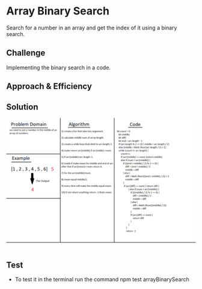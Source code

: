 # Array Binary Search

Search for a number in an array and get the index of it using a binary search.

## Challenge

Implementing the binary search in a code.

## Approach & Efficiency
<!-- What approach did you take? Why? What is the Big O space/time for this approach? -->

## Solution
<!-- Embedded whiteboard image -->
![array-reverse](/assets/binary.png)

## Test 
* To test it in the terminal run the command npm test arrayBinarySearch